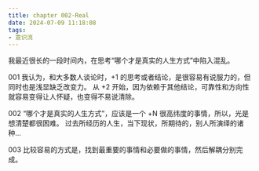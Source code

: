 ```yaml
---
title: chapter 002·Real
date: 2024-07-09 11:18:08
tags:
- 意识流
---
```


我最近很长的一段时间内，在思考“哪个才是真实的人生方式”中陷入混乱。

001
我认为，和大多数人谈论时，+1 的思考或者结论，是很容易有说服力的，但同时也是浅显缺乏改变力。
从 +2 开始，因为依赖于其他结论，可靠性和方向性就容易变得让人怀疑，也变得不易说清除。

002
“哪个才是真实的人生方式”，应该是一个 +N 很高纬度的事情，所以，光是想清楚都很困难。
过去所经历的人生，当下现状，所期待的，别人所演绎的诸种...

003
比较容易的方式是，找到最重要的事情和必要做的事情，然后解耦分别完成。
